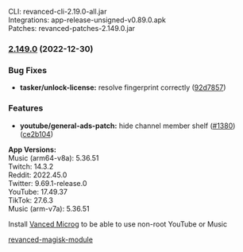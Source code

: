 CLI: revanced-cli-2.19.0-all.jar  
Integrations: app-release-unsigned-v0.89.0.apk  
Patches: revanced-patches-2.149.0.jar  

### [2.149.0](https://github.com/revanced/revanced-patches/compare/v2.148.0...v2.149.0) (2022-12-30)
### Bug Fixes
* **tasker/unlock-license:** resolve fingerprint correctly ([92d7857](https://github.com/revanced/revanced-patches/commit/92d78576f033dd7155c80cb08d5911048b06c36c))
### Features
* **youtube/general-ads-patch:** hide channel member shelf ([#1380](https://github.com/revanced/revanced-patches/issues/1380)) ([ce2b104](https://github.com/revanced/revanced-patches/commit/ce2b104f508f1581ec531446d60bd3d41dafbd2c))

  
**App Versions:**  
Music (arm64-v8a): 5.36.51  
Twitch: 14.3.2  
Reddit: 2022.45.0  
Twitter: 9.69.1-release.0  
YouTube: 17.49.37  
TikTok: 27.6.3  
Music (arm-v7a): 5.36.51  

Install [Vanced Microg](https://github.com/TeamVanced/VancedMicroG/releases) to be able to use non-root YouTube or Music  

[revanced-magisk-module](https://github.com/j-hc/revanced-magisk-module)  
